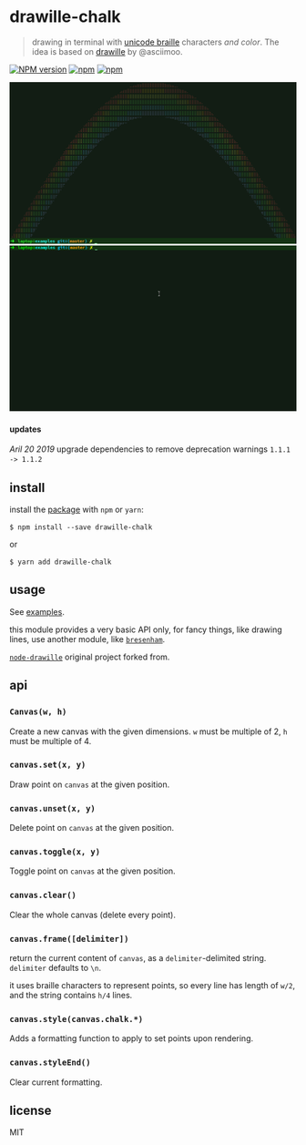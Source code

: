 # drawille-chalk 

> drawing in terminal with [unicode braille][] characters _and color_. The idea is based on [drawille](https://github.com/asciimoo/drawille) by @asciimoo.

[![NPM version](https://img.shields.io/npm/v/drawille-chalk.svg)](https://www.npmjs.com/package/drawille-chalk)
[![npm](https://img.shields.io/npm/dm/drawille-chalk.svg)]()
[![npm](https://img.shields.io/npm/dt/drawille-chalk.svg)]()

![rainbow](rainbow.png)
![sin-wave](sin-wave.gif)

#### updates
*Aril 20 2019* upgrade dependencies to remove deprecation warnings <code>1.1.1 -> 1.1.2</code>

## install

install the [package](https://npmjs.com/drawille-chalk) with `npm` or `yarn`:

```
$ npm install --save drawille-chalk
```
or
```
$ yarn add drawille-chalk
```

## usage

See [examples](examples).

this module provides a very basic API only, for fancy things, like drawing lines, use another module, like [`bresenham`](https://github.com/madbence/node-bresenham).

[`node-drawille`](https://github.com/madbence/node-drawille) original project
forked from.

## api

### `Canvas(w, h)`

Create a new canvas with the given dimensions.
`w` must be multiple of 2, `h` must be multiple of 4.

### `canvas.set(x, y)`

Draw point on `canvas` at the given position.

### `canvas.unset(x, y)`

Delete point on `canvas` at the given position.

### `canvas.toggle(x, y)`

Toggle point on `canvas` at the given position.

### `canvas.clear()`

Clear the whole canvas (delete every point).

### `canvas.frame([delimiter])`

return the current content of `canvas`, as a `delimiter`-delimited
string. `delimiter` defaults to `\n`.

it uses braille characters to represent points,
so every line has length of `w/2`, and the string contains `h/4`
lines.

### `canvas.style(canvas.chalk.*)`

Adds a formatting function to apply to set points upon rendering.

### `canvas.styleEnd()`

Clear current formatting.

## license

MIT

  [unicode braille]: http://en.wikipedia.org/wiki/Braille_Patterns#Chart
